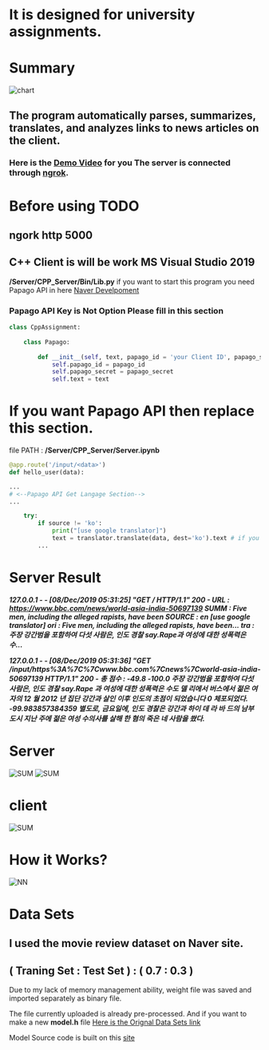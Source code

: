 # **It is designed for university assignments.**

# Summary
![chart](https://github.com/Seungup/NASA/blob/master/follow.png)
## The program automatically parses, summarizes, translates, and analyzes links to news articles on the client.
### Here is the [Demo Video](https://www.youtube.com/watch?v=oADv6G2cCwk) for you The server is connected through [ngrok](https://ngrok.com/).

# Before using TODO

## ngork http 5000 

## **C++ Client is will be work MS Visual Studio 2019**

**/Server/CPP_Server/Bin/Lib.py** if you want to start this program you need Papago API in here [Naver Develpoment](https://developers.naver.com/main/) 

### Papago API Key is Not Option Please fill in this section

```python
class CppAssignment:
    
    class Papago:
        
        def __init__(self, text, papago_id = 'your Client ID', papago_secret = 'your Client Secret'):
            self.papago_id = papago_id
            self.papago_secret = papago_secret
            self.text = text
```

# If you want Papago API then replace this section.

file PATH : **/Server/CPP_Server/Server.ipynb**

```python
@app.route('/input/<data>')
def hello_user(data):

...
# <--Papago API Get Langage Section-->
...

    try:
        if source != 'ko':
            print("[use google translator]")
            text = translator.translate(data, dest='ko').text # if you want to use Papago API just fix this code
        ...
```

# Server Result
***127.0.0.1 - - [08/Dec/2019 05:31:25] "GET / HTTP/1.1" 200 -
URL : https://www.bbc.com/news/world-asia-india-50697139
SUMM : Five men, including the alleged rapists, have been
SOURCE : en
[use google translator]
ori : Five men, including the alleged rapists, have been...
tra : 주장 강간범을 포함하여 다섯 사람은, 인도 경찰 say.Rape과 여성에 대한 성폭력은 수...***

***127.0.0.1 - - [08/Dec/2019 05:31:36] "GET /input/https%3A%7C%7Cwww.bbc.com%7Cnews%7Cworld-asia-india-50697139 HTTP/1.1" 200 -
총 점수 :  -49.8
-100.0 주장 강간범을 포함하여 다섯 사람은, 인도 경찰 say.Rape 과 여성에 대한 성폭력은 수도 델 리에서 버스에서 젊은 여자의 12 월 2012 년 집단 강간과 살인 이후 인도의 초점이 되었습니다
0 체포되었다.
-99.983857384359 별도로, 금요일에, 인도 경찰은 강간과 하이 데 라 바 드의 남부 도시 지난 주에 젊은 여성 수의사를 살해 한 혐의 죽은 네 사람을 쐈다.***
#
#
# **Server**
![SUM](https://github.com/Seungup/NASA/blob/master/2019-11-12-%EC%84%9C%EB%B2%84-%EB%B2%88%EC%97%AD%EA%B8%B0%EB%8A%A5-%EC%8B%9C%ED%98%84.png)
![SUM](https://github.com/Seungup/NASA/blob/master/2019-11-21-%EC%84%9C%EB%B2%84-%EB%B0%8F-%EC%9B%B9-%EA%B5%AC%EB%8F%99%EC%8B%9C%ED%98%84.png)
#
#
# **client** 
![SUM](https://github.com/Seungup/NASA/blob/master/2019_11_24_Cpp_%ED%81%B4%EB%9D%BC%EC%9D%B4%EC%96%B8%ED%8A%B8-%EC%8B%9C%EC%97%B0.png)
#
#
# How it Works?

![NN](https://github.com/Seungup/NASA/blob/master/NN.png)

# Data Sets

## I used the movie review dataset on Naver site.

## ( Traning Set : Test Set ) : ( 0.7 : 0.3 )
Due to my lack of memory management ability, weight file was saved and imported separately as binary file.

 The file currently uploaded is already pre-processed. And if you want to make a new **model.h** file 
 [Here is the Orignal Data Sets link](https://github.com/e9t/nsmc/)
 
Model Source code is built on this [site](https://cyc1am3n.github.io/2018/11/10/classifying_korean_movie_review.html)
